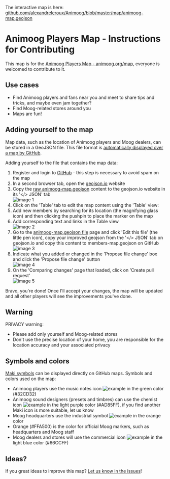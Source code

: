 The interactive map is here: <a href="https://github.com/alexandreleroux/Animoog/blob/master/map/animoog-map.geojson" target="_blank">github.com/alexandreleroux/Animoog/blob/master/map/animoog-map.geojson</a>

Animoog Players Map - Instructions for Contributing
============================================

This map is for the <a href="http://animoog.org/map" target="_blank">Animoog Players Map - animoog.org/map</a>, everyone is welcomed to contribute to it.


Use cases
---------

* Find Animoog players and fans near you and meet to share tips and tricks, and maybe even jam together?
* Find Moog-related stores around you
* Maps are fun!


Adding yourself to the map
--------------------------

Map data, such as the location of Animoog players and Moog dealers, can be stored in a GeoJSON file. This file format is <a href="https://help.github.com/articles/mapping-geojson-files-on-github" target="_blank">automatically displayed over a map by GitHub</a>.

Adding yourself to the file that contains the map data:

1. Register and login to <a href="http://github.com" target="_blank">GitHub</a> - this step is necessary to avoid spam on the map
2. In a second browser tab, open the <a href="http://geojson.io" target="_blank">geojson.io</a> website
3. Copy the <a href="https://raw.githubusercontent.com/alexandreleroux/Animoog/master/map/animoog-map.geojson" target="_blank">raw animoog-map.geojson</a> content to the geojson.io website in its '</> JSON' tab<br>![image 1](images/raw-data-copy_to_geojsonio.jpg)
4. Click on the 'Table' tab to edit the map content using the 'Table' view:
  1. Add new members by searching for its location (the magnifying glass icon) and then clicking the pushpin to place the marker on the map
  2. Add corresponding text and links in the Table view<br>![image 2](images/add-content-to-map.jpg)
5. Go to the <a href="https://github.com/alexandreleroux/Animoog/blob/master/map/animoog-map.geojson" target="_blank">animoog-map.geojson file</a> page and click 'Edit this file' (the little pen icon), copy your improved geojson from the '</> JSON' tab on geojson.io and copy this content to members-map.geojson on GitHub<br>![image 3](images/edit-original-content.jpg)
6. Indicate what you added or changed in the 'Propose file change' box and click the 'Propose file change' button<br>![image 4](images/propose-file-change.jpg)
7. On the 'Comparing changes' page that loaded, click on 'Create pull request'<br>![image 5](images/create-pull-request.jpg)

Bravo, you're done! Once I'll accept your changes, the map will be updated and all other players will see the improvements you've done.


Warning
-------

PRIVACY warning: 
* Please add only yourself and Moog-related stores 
* Don't use the precise location of your home, you are responsible for the location accuracy and your associated privacy

Symbols and colors
-----
<a href="https://www.mapbox.com/maki/" target="_blank">Maki symbols</a> can be displayed directly on GitHub maps. Symbols and colors used on the map:

* Animoog players use the music notes icon ![example](https://cdn.rawgit.com/mapbox/maki/mb-pages/src/music-24.svg) in the green color (#32CD32)
* Animoog sound designers (presets and timbres) can use the chemist icon ![example](https://cdn.rawgit.com/mapbox/maki/mb-pages/src/chemist-24.svg) in the light purple color (#AD85FF), if you find another Maki icon is more suitable, let us know
* Moog headquarters use the industrial symbol ![example](https://cdn.rawgit.com/mapbox/maki/mb-pages/src/industrial-24.svg) in the orange color
* Orange (#FFA500) is the color for official Moog markers, such as headquarters and Moog staff
* Moog dealers and stores will use the commercial icon ![example](https://cdn.rawgit.com/mapbox/maki/mb-pages/src/commercial-24.svg) in the light blue color (#66CCFF)

Ideas?
-----

If you great ideas to improve this map? [Let us know in the issues](https://github.com/alexandreleroux/Animoog/issues)!
